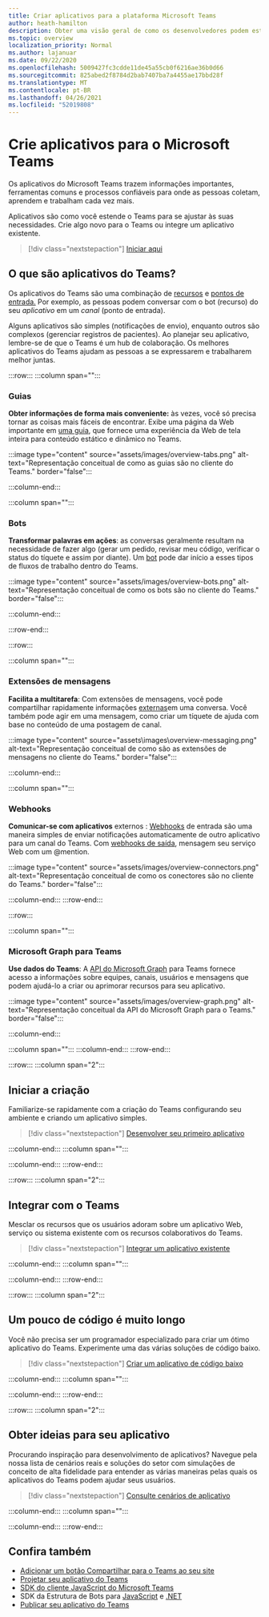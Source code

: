 ```yaml
---
title: Criar aplicativos para a plataforma Microsoft Teams
author: heath-hamilton
description: Obter uma visão geral de como os desenvolvedores podem estender os recursos do Microsoft Teams com aplicativos personalizados.
ms.topic: overview
localization_priority: Normal
ms.author: lajanuar
ms.date: 09/22/2020
ms.openlocfilehash: 5009427fc3cdde11de45a55cb0f6216ae36b0d66
ms.sourcegitcommit: 825abed2f8784d2bab7407ba7a4455ae17bbd28f
ms.translationtype: MT
ms.contentlocale: pt-BR
ms.lasthandoff: 04/26/2021
ms.locfileid: "52019808"
---
```

# <a name="build-apps-for-microsoft-teams"></a>Crie aplicativos para o Microsoft Teams

Os aplicativos do Microsoft Teams trazem informações importantes, ferramentas comuns e processos confiáveis para onde as pessoas coletam, aprendem e trabalham cada vez mais.

Aplicativos são como você estende o Teams para se ajustar às suas necessidades. Crie algo novo para o Teams ou integre um aplicativo existente.

> [!div class="nextstepaction"]
> [Iniciar aqui](build-your-first-app/build-first-app-overview.md)

## <a name="what-are-teams-apps"></a>O que são aplicativos do Teams?

Os aplicativos do Teams são uma combinação de [recursos](concepts/capabilities-overview.md) e [pontos de entrada.](concepts/extensibility-points.md) Por exemplo, as pessoas podem conversar com o bot (recurso) do seu *aplicativo* em um *canal* (ponto de entrada).

Alguns aplicativos são simples (notificações de envio), enquanto outros são complexos (gerenciar registros de pacientes). Ao planejar seu aplicativo, lembre-se de que o Teams é um hub de colaboração. Os melhores aplicativos do Teams ajudam as pessoas a se expressarem e trabalharem melhor juntas.

:::row:::
   :::column span="":::

### <a name="tabs"></a>Guias

**Obter informações de forma mais conveniente:** às vezes, você só precisa tornar as coisas mais fáceis de encontrar. Exibe uma página da Web importante em [uma guia](tabs/what-are-tabs.md), que fornece uma experiência da Web de tela inteira para conteúdo estático e dinâmico no Teams.

:::image type="content" source="assets/images/overview-tabs.png" alt-text="Representação conceitual de como as guias são no cliente do Teams." border="false":::

   :::column-end:::

   :::column span="":::

### <a name="bots"></a>Bots

**Transformar palavras em ações**: as conversas geralmente resultam na necessidade de fazer algo (gerar um pedido, revisar meu código, verificar o status do tíquete e assim por diante). Um [bot](bots/what-are-bots.md) pode dar início a esses tipos de fluxos de trabalho dentro do Teams.

:::image type="content" source="assets/images/overview-bots.png" alt-text="Representação conceitual de como os bots são no cliente do Teams." border="false":::

   :::column-end:::

:::row-end:::

:::row:::

   :::column span="":::

### <a name="messaging-extensions"></a>Extensões de mensagens

**Facilita a multitarefa**: Com extensões de mensagens, você pode compartilhar rapidamente informações [externas](messaging-extensions/what-are-messaging-extensions.md)em uma conversa. Você também pode agir em uma mensagem, como criar um tíquete de ajuda com base no conteúdo de uma postagem de canal.

:::image type="content" source="assets\images\overview-messaging.png" alt-text="Representação conceitual de como são as extensões de mensagens no cliente do Teams." border="false":::

   :::column-end:::

   :::column span="":::

### <a name="webhooks"></a>Webhooks

**Comunicar-se com aplicativos** externos : [Webhooks](webhooks-and-connectors/what-are-webhooks-and-connectors.md#incoming-webhooks) de entrada são uma maneira simples de enviar notificações automaticamente de outro aplicativo para um canal do Teams. Com [webhooks de saída](webhooks-and-connectors/what-are-webhooks-and-connectors.md#outgoing-webhooks), mensagem seu serviço Web com um @mention.

:::image type="content" source="assets/images/overview-connectors.png" alt-text="Representação conceitual de como os conectores são no cliente do Teams." border="false":::

   :::column-end:::
:::row-end:::

:::row:::

   :::column span="":::

### <a name="microsoft-graph-for-teams"></a>Microsoft Graph para Teams

**Use dados do Teams**: A [API do Microsoft Graph](https://docs.microsoft.com/graph/teams-concept-overview) para Teams fornece acesso a informações sobre equipes, canais, usuários e mensagens que podem ajudá-lo a criar ou aprimorar recursos para seu aplicativo.

:::image type="content" source="assets/images/overview-graph.png" alt-text="Representação conceitual da API do Microsoft Graph para o Teams." border="false":::

   :::column-end:::

   :::column span="":::
   :::column-end:::
:::row-end:::

:::row:::
   :::column span="2":::

## <a name="start-building"></a>Iniciar a criação

Familiarize-se rapidamente com a criação do Teams configurando seu ambiente e criando um aplicativo simples.

> [!div class="nextstepaction"]
> [Desenvolver seu primeiro aplicativo](build-your-first-app/build-first-app-overview.md)

   :::column-end:::
   :::column span="":::

   :::column-end:::
:::row-end:::

:::row:::
   :::column span="2":::

## <a name="integrate-with-teams"></a>Integrar com o Teams

Mesclar os recursos que os usuários adoram sobre um aplicativo Web, serviço ou sistema existente com os recursos colaborativos do Teams.

> [!div class="nextstepaction"]
> [Integrar um aplicativo existente](samples/integrating-web-apps.md)

   :::column-end:::
   :::column span="":::

   :::column-end:::
:::row-end:::

:::row:::
   :::column span="2":::

## <a name="a-little-code-goes-a-long-way"></a>Um pouco de código é muito longo

Você não precisa ser um programador especializado para criar um ótimo aplicativo do Teams. Experimente uma das várias soluções de código baixo.

> [!div class="nextstepaction"]
> [Criar um aplicativo de código baixo](samples/teams-low-code-solutions.md)

   :::column-end:::
   :::column span="":::

   :::column-end:::
:::row-end:::

:::row:::
   :::column span="2":::

## <a name="get-ideas-for-your-app"></a>Obter ideias para seu aplicativo

Procurando inspiração para desenvolvimento de aplicativos? Navegue pela nossa lista de cenários reais e soluções do setor com simulações de conceito de alta fidelidade para entender as várias maneiras pelas quais os aplicativos do Teams podem ajudar seus usuários.

> [!div class="nextstepaction"]
> [Consulte cenários de aplicativo](https://adoption.microsoft.com/extensibility-look-book/scenarios/)

   :::column-end:::
   :::column span="":::

   :::column-end:::
:::row-end:::

## <a name="see-also"></a>Confira também

* [Adicionar um botão Compartilhar para o Teams ao seu site](concepts/build-and-test/share-to-teams.md)
* [Projetar seu aplicativo do Teams](concepts/design/design-teams-app-overview.md)
* [SDK do cliente JavaScript do Microsoft Teams](https://docs.microsoft.com/javascript/api/@microsoft/teams-js/?view=msteams-client-js-latest&preserve-view=true)
* SDK da Estrutura de Bots para [JavaScript](https://github.com/Microsoft/botbuilder-js) e [.NET](https://github.com/Microsoft/botbuilder-dotnet/)
* [Publicar seu aplicativo do Teams](concepts/deploy-and-publish/overview.md)
